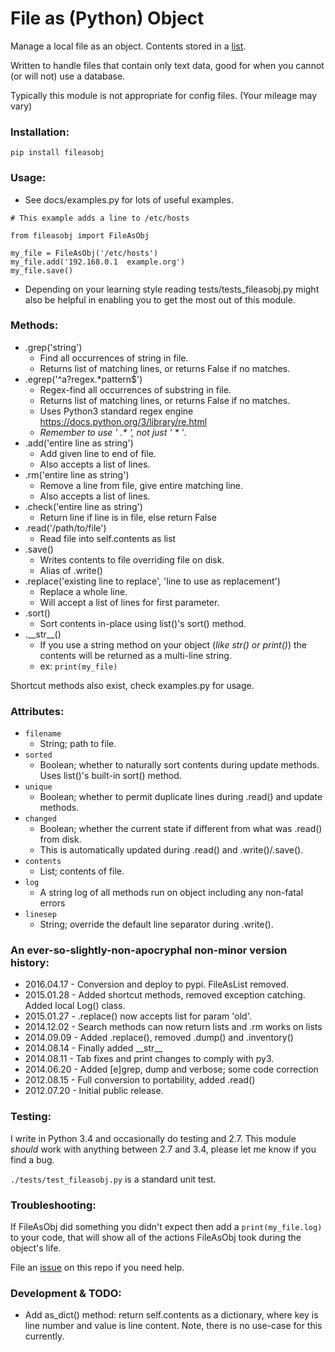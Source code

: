 File as (Python) Object
===============

Manage a local file as an object. Contents stored in a [list](https://docs.python.org/3/library/stdtypes.html#list).

Written to handle files that contain only text data, good for when you cannot (or will not) use a database.

Typically this module is not appropriate for config files. (Your mileage may vary)


### Installation:

`pip install fileasobj`


### Usage:

* See docs/examples.py for lots of useful examples.

```
# This example adds a line to /etc/hosts

from fileasobj import FileAsObj

my_file = FileAsObj('/etc/hosts')
my_file.add('192.168.0.1  example.org')
my_file.save()

```

* Depending on your learning style reading tests/tests_fileasobj.py might also be helpful in enabling you to get the most out of this module.

### Methods:

* .grep('string')
    * Find all occurrences of string in file.
    * Returns list of matching lines, or returns False if no matches.
* .egrep('^a?regex.*pattern$')
    * Regex-find all occurrences of substring in file.
    * Returns list of matching lines, or returns False if no matches.
    * Uses Python3 standard regex engine https://docs.python.org/3/library/re.html
    * _Remember to use ' .* ', not just ' * '_.
* .add('entire line as string')
    * Add given line to end of file.
    * Also accepts a list of lines.
* .rm('entire line as string')
    * Remove a line from file, give entire matching line.
    * Also accepts a list of lines.
* .check('entire line as string')
    * Return line if line is in file, else return False
* .read('/path/to/file')
    * Read file into self.contents as list
* .save()
    * Writes contents to file overriding file on disk.
    * Alias of .write()
* .replace('existing line to replace', 'line to use as replacement')
    * Replace a whole line.
    * Will accept a list of lines for first parameter.
* .sort()
    * Sort contents in-place using list()'s sort() method.
* .\_\_str\_\_()
    * If you use a string method on your object (_like str() or print()_) the contents will be returned as a multi-line string.
    * ex: `print(my_file)`

Shortcut methods also exist, check examples.py for usage.

### Attributes:

* `filename`
    * String; path to file.
* `sorted`
    * Boolean; whether to naturally sort contents during update methods. Uses list()'s built-in sort() method.
* `unique`
    * Boolean; whether to permit duplicate lines during .read() and update methods.
* `changed`
    * Boolean; whether the current state if different from what was .read() from disk.
    * This is automatically updated during .read() and .write()/.save().
* `contents`
    * List; contents of file.
* `log`
    * A string log of all methods run on object including any non-fatal errors
* `linesep`
    * String; override the default line separator during .write().

### An ever-so-slightly-non-apocryphal non-minor version history:

* 2016.04.17 - Conversion and deploy to pypi. FileAsList removed.
* 2015.01.28 - Added shortcut methods, removed exception catching. Added local Log() class.
* 2015.01.27 - .replace() now accepts list for param 'old'.
* 2014.12.02 - Search methods can now return lists and .rm works on lists
* 2014.09.09 - Added .replace(), removed .dump() and .inventory()
* 2014.08.14 - Finally added \_\_str\_\_
* 2014.08.11 - Tab fixes and print changes to comply with py3.
* 2014.06.20 - Added [e]grep, dump and verbose; some code correction
* 2012.08.15 - Full conversion to portability, added .read()
* 2012.07.20 - Initial public release.


### Testing:

I write in Python 3.4 and occasionally do testing and 2.7. This module _should_ work with anything between 2.7
 and 3.4, please let me know if you find a bug.

`./tests/test_fileasobj.py` is a standard unit test.


### Troubleshooting:

If FileAsObj did something you didn't expect then add a `print(my_file.log)` to your code, that will show all of the actions FileAsObj took during the object's life.

File an [issue](https://github.com/jhazelwo/python-fileasobj/issues) on this repo if you need help.


### Development & TODO:

* Add as_dict() method: return self.contents as a dictionary, where key is line number and value is line content. Note, there is no use-case for this currently.
